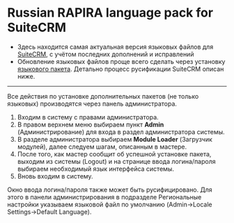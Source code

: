 Russian RAPIRA language pack for SuiteCRM
=========================================

+ Здесь находится самая актуальная версия языковых файлов для [SuiteCRM][suitecrm], с учётом последних дополнений и исправлений
+ Обновление языковых файлов проще всего сделать через установку [языкового пакета][langpack]. Детально процесс русификации SuiteCRM описан ниже.

------------------------------------------------
Все действия по установке дополнительных пакетов (не только языковых) производятся через панель администратора.

1. Входим в систему с правами администратора.
2. В правом верхнем меню выбираем пункт <b>Admin</b> (Администрирование) для входа в раздел администратора системы.
3. В разделе администратора выбираем <b>Module Loader</b> (Загрузчик модулей), далее следуем шагам, описанным в мастере.
4. После того, как мастер сообщит об успешной установке пакета, выходим из системы (Logout) и на странице ввода логина/пароля выбираем необходимый язык интерфейса системы.
5. Вновь входим в систему.

Окно ввода логина/пароля также может быть русифицировано. Для этого в панели администрирования в подразделе Региональные настройки указываем языковой файл по умолчанию (Admin->Locale Settings->Default Language).

[langpack]: https://github.com/likhobory/SuiteCRM7RU/blob/master/rapira-suite_pack_russian-7.1.1.zip?raw=true
[man]: http://www.sugarcrm.com.ua/viewtopic.php?f=4&t=373&p=1340#p1340
[suitecrm]: https://github.com/salesagility/SuiteCRM
[forum]: http://www.sugarcrm.com.ua/viewtopic.php?f=4&t=1465&sid=8bd490538356fc3c054477ae9c1c692a
